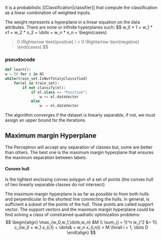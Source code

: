 It is a probabilistic [[Classification|classifier]] that compute the classification as a linear combination of weighted inputs.

The weight represents a hyperplane in a linear equation on the data attributes. There are none or infinite hyperplanes such:
$$
w_0 * 1 + w_1 * x1 + w_2 * x_2 + \dots + w_n * x_n = 
\begin{cases}
> 0 \Rightarrow \text{positive} \\
< 0 \Rightarrow \text{negative}
\end{cases}
$$

### pseudocode
```python
def learn():
w = [0 for i in N]
while(train_set.IsNotTotalyClassified)
	for(el in train_set):
		if not classify(el):
			if el.class == "Positive":
				w += el.dataVector
			else 
				w -= el.dataVector
```

The algorithm converges if the dataset is linearly separable, if not, we must assign an upper bound for the iterations.


## Maximum margin Hyperplane
The Perceptron will accept any separation of classes but, some are better than others.
The best one is the maximum margin hyperplane that ensures the maximum separation between labels.

#### Convex hull
Is the tightest enclosing convex polygon of a set of points (the convex hull of two linearly separable classes do not intersect)

The maximum margin hyperplane is as far as possible to from both hulls and perpendicular to the shortest line connecting the hulls.
In general, is sufficient a subset of the points of the hull. Thise points are called support vector.
The support vectors and the maximum margin hyperplane could be find solving a class of constrained quadratic optimization problems:
$$
\begin{align}
\max_{w_0,w_1,\dots,w_n} &M \\
\sum_{j = 1}^n w_j^2 &= 1\\
c_i(w_0 + w_1 x_{i,1} + \dots& + w_n x_{i,n}) > M \forall i = 1, \dots D
\end{align}
$$